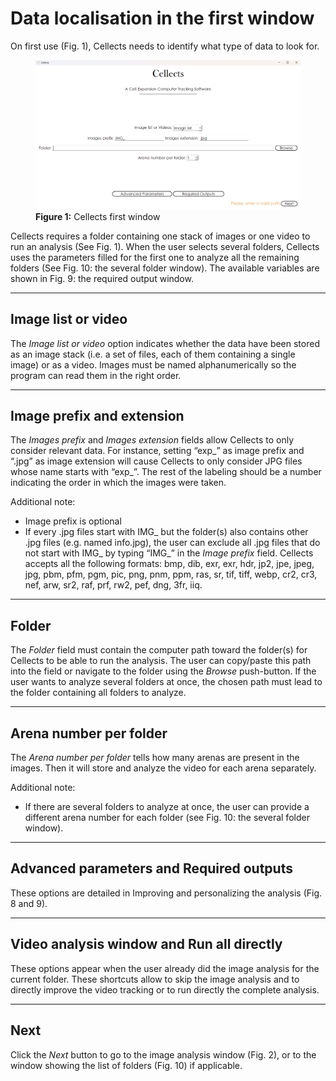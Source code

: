 # Data localisation in the first window

On first use (Fig. 1), Cellects needs to identify what type of data to look for.  

<figure>
  <img src="/static/UserManualFigure1.png" alt="Cellects first window" class="center" width="600">
  <figcaption><strong>Figure 1:</strong> Cellects first window</figcaption>
</figure>

Cellects requires a folder containing one stack of images or one video to run an analysis (See Fig. 1). 
When the user selects several folders, Cellects uses the parameters filled for the first one 
to analyze all the remaining folders (See Fig. 10: the several folder window). 
The available variables are shown in Fig. 9: the required output window.

---

## Image list or video
The *Image list or video* option indicates whether the data have been stored as an image stack 
(i.e. a set of files, each of them containing a single image) or as a video. 
Images must be named alphanumerically so the program can read them in the right order.

---

## Image prefix and extension
The *Images prefix* and *Images extension* fields allow Cellects to only consider relevant data. 
For instance, setting “exp_” as image prefix and “.jpg” as image extension will cause Cellects to only consider JPG 
files whose name starts with “exp_”. 
The rest of the labeling should be a number indicating the order in which the images were taken.

Additional note:
- Image prefix is optional
- If every .jpg files start with IMG_ but the folder(s) also contains other .jpg files (e.g. named info.jpg), 
the user can exclude all .jpg files that do not start with IMG_ by typing “IMG_” in the *Image prefix* field. 
Cellects accepts all the following formats: bmp, dib, exr, exr, hdr, jp2, jpe, jpeg, jpg, pbm, pfm, pgm, pic, png, 
pnm, ppm, ras, sr, tif, tiff, webp, cr2, cr3, nef, arw, sr2, raf, prf, rw2, pef, dng, 3fr, iiq.

---

## Folder
The *Folder* field must contain the computer path toward the folder(s) for Cellects to be able to run the analysis. 
The user can copy/paste this path into the field or navigate to the folder using the *Browse* push-button. 
If the user wants to analyze several folders at once, the chosen path must lead to the folder containing all folders 
to analyze.

---

## Arena number per folder
The *Arena number per folder* tells how many arenas are present in the images. 
Then it will store and analyze the video for each arena separately.

Additional note:
- If there are several folders to analyze at once, the user can provide a different arena number for each folder
  (see Fig. 10: the several folder window).

---

## Advanced parameters and Required outputs
These options are detailed in Improving and personalizing the analysis (Fig. 8 and 9).

---

## Video analysis window and Run all directly
These options appear when the user already did the image analysis for the current folder. 
These shortcuts allow to skip the image analysis and to directly improve the video tracking or 
to run directly the complete analysis.

---

## Next
Click the *Next* button to go to the image analysis window (Fig. 2), or 
to the window showing the list of folders (Fig. 10) if applicable.